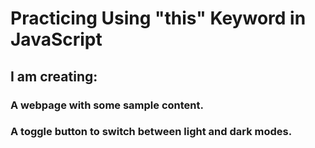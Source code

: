# Practicing Using "this" Keyword in JavaScript

## I am creating:

### A webpage with some sample content.
### A toggle button to switch between light and dark modes.